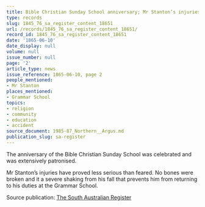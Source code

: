 ```yaml
---
title: Bible Christian Sunday School anniversary; Mr Stanton’s injuries
type: records
slug: 1845_76_sa_register_content_18651
url: /records/1845_76_sa_register_content_18651/
record_id: 1845_76_sa_register_content_18651
date: '1865-06-10'
date_display: null
volume: null
issue_number: null
page: '2'
article_type: news
issue_reference: 1865-06-10, page 2
people_mentioned:
- Mr Stanton
places_mentioned:
- Grammar School
topics:
- religion
- community
- education
- accident
source_document: 1985-87_Northern__Argus.md
publication_slug: sa-register
---
```


The anniversary of the Bible Christian Sunday School was celebrated and was extensively patronised.

Mr Stanton’s injuries have proved less serious than feared.  No bones were broken and it a severe shaking from his fall that prevents him from returning to his duties at the Grammar School.

Source publication: [The South Australian Register](/publications/sa-register/)
